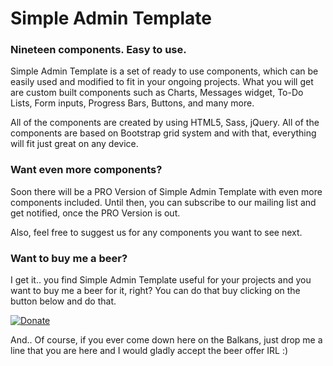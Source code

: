 # Simple Admin Template #

### Nineteen components. Easy to use. ###

Simple Admin Template is a set of ready to use components, which can be easily used and modified to fit in your ongoing projects. What you will get are custom built components such as Charts, Messages widget, To-Do Lists, Form inputs, Progress Bars, Buttons, and many more.

All of the components are created by using HTML5, Sass, jQuery. All of the components are based on Bootstrap grid system and with that, everything will fit just great on any device.

### Want even more components? ###

Soon there will be a PRO Version of Simple Admin Template with even more components included. Until then, you can subscribe to our mailing list and get notified, once the PRO Version is out.

Also, feel free to suggest us for any components you want to see next.

### Want to buy me a beer? ###

I get it.. you find Simple Admin Template useful for your projects and you want to buy me a beer for it, right? You can do that buy clicking on the button below and do that.

[![Donate](https://img.shields.io/badge/Donate-PayPal-green.svg)](K657UG3QMFHVQ)

And.. Of course, if you ever come down here on the Balkans, just drop me a line that you are here and I would gladly accept the beer offer IRL :)
